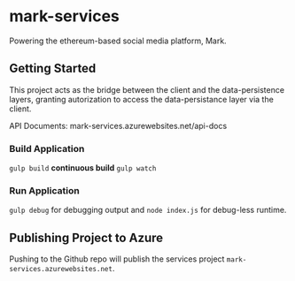 # mark-services
Powering the ethereum-based social media platform, Mark.

## Getting Started
This project acts as the bridge between the client and the data-persistence layers, granting autorization to access the data-persistance layer via the client. 

API Documents: mark-services.azurewebsites.net/api-docs

### Build Application
`gulp build`
**continuous build**
`gulp watch`

### Run Application
`gulp debug` for debugging output and `node index.js` for debug-less runtime.

## Publishing Project to Azure
Pushing to the Github repo will publish the services project `mark-services.azurewebsites.net`.
